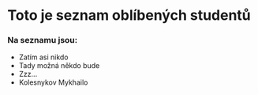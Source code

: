# Toto je seznam oblíbených studentů

### Na seznamu jsou:

- Zatím asi nikdo
- Tady možná někdo bude
- Zzz...
- Kolesnykov Mykhailo
